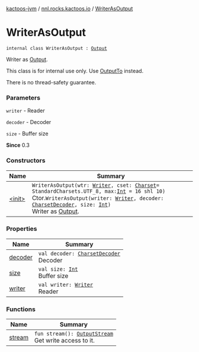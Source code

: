 [kactoos-jvm](../../index.md) / [nnl.rocks.kactoos.io](../index.md) / [WriterAsOutput](./index.md)

# WriterAsOutput

`internal class WriterAsOutput : `[`Output`](../../nnl.rocks.kactoos/-output/index.md)

Writer as [Output](../../nnl.rocks.kactoos/-output/index.md).

This class is for internal use only. Use [OutputTo](../-output-to/index.md) instead.

There is no thread-safety guarantee.

### Parameters

`writer` - Reader

`decoder` - Decoder

`size` - Buffer size

**Since**
0.3

### Constructors

| Name | Summary |
|---|---|
| [&lt;init&gt;](-init-.md) | `WriterAsOutput(wtr: `[`Writer`](http://docs.oracle.com/javase/8/docs/api/java/io/Writer.html)`, cset: `[`Charset`](http://docs.oracle.com/javase/8/docs/api/java/nio/charset/Charset.html)` = StandardCharsets.UTF_8, max: `[`Int`](https://kotlinlang.org/api/latest/jvm/stdlib/kotlin/-int/index.html)` = 16 shl 10)`<br>Ctor.`WriterAsOutput(writer: `[`Writer`](http://docs.oracle.com/javase/8/docs/api/java/io/Writer.html)`, decoder: `[`CharsetDecoder`](http://docs.oracle.com/javase/8/docs/api/java/nio/charset/CharsetDecoder.html)`, size: `[`Int`](https://kotlinlang.org/api/latest/jvm/stdlib/kotlin/-int/index.html)`)`<br>Writer as [Output](../../nnl.rocks.kactoos/-output/index.md). |

### Properties

| Name | Summary |
|---|---|
| [decoder](decoder.md) | `val decoder: `[`CharsetDecoder`](http://docs.oracle.com/javase/8/docs/api/java/nio/charset/CharsetDecoder.html)<br>Decoder |
| [size](size.md) | `val size: `[`Int`](https://kotlinlang.org/api/latest/jvm/stdlib/kotlin/-int/index.html)<br>Buffer size |
| [writer](writer.md) | `val writer: `[`Writer`](http://docs.oracle.com/javase/8/docs/api/java/io/Writer.html)<br>Reader |

### Functions

| Name | Summary |
|---|---|
| [stream](stream.md) | `fun stream(): `[`OutputStream`](http://docs.oracle.com/javase/8/docs/api/java/io/OutputStream.html)<br>Get write access to it. |
